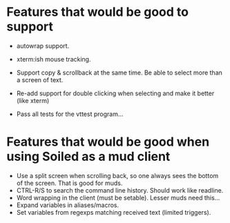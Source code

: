 # Features that would be good to support #

  * autowrap support.
  * xterm:ish mouse tracking.
  * Support copy & scrollback at the same time. Be able to select more than a screen of text.
  * Re-add support for double clicking when selecting and make it better (like xterm)

  * Pass all tests for the vttest program...

# Features that would be good when using Soiled as a mud client #

  * Use a split screen when scrolling back, so one always sees the bottom of the screen. That is good for muds.
  * CTRL-R/S to search the command line history. Should work like readline.
  * Word wrapping in the client (must be setable). Lesser muds need this...
  * Expand variables in aliases/macros.
  * Set variables from regexps matching received text (limited triggers).